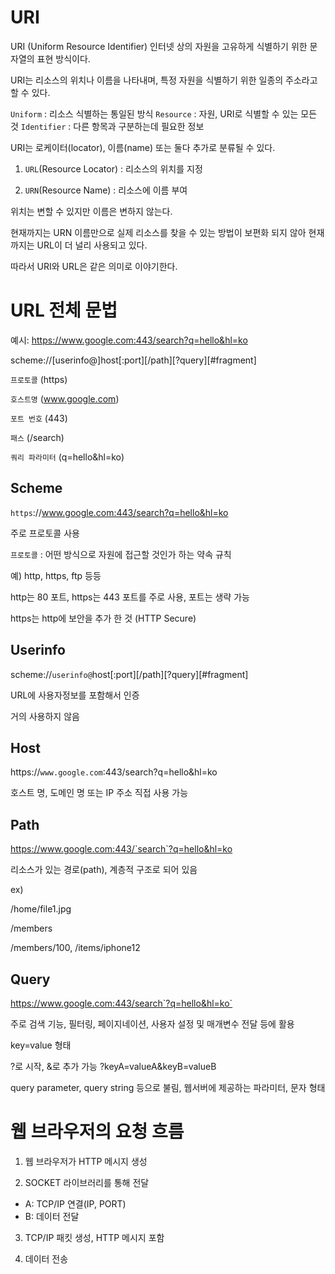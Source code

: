 # URI
URI (Uniform Resource Identifier) 인터넷 상의 자원을 고유하게 식별하기 위한 문자열의 표현 방식이다. 

URI는 리소스의 위치나 이름을 나타내며, 특정 자원을 식별하기 위한 일종의 주소라고 할 수 있다.

`Uniform` : 리소스 식별하는 통일된 방식
`Resource` : 자원, URI로 식별할 수 있는 모든 것
`Identifier` : 다른 항목과 구분하는데 필요한 정보

URI는 로케이터(locator), 이름(name) 또는 둘다 추가로 분류될 수 있다.
1. `URL`(Resource Locator) : 리소스의 위치를 지정

2. `URN`(Resource Name) : 리소스에 이름 부여

위치는 변할 수 있지만 이름은 변하지 않는다.

현재까지는 URN 이름만으로 실제 리소스를 찾을 수 있는 방법이 보편화 되지 않아 현재까지는 URL이 더 널리 사용되고 있다.

따라서 URI와 URL은 같은 의미로 이야기한다.

# URL 전체 문법
예시: https://www.google.com:443/search?q=hello&hl=ko

scheme://[userinfo@]host[:port][/path][?query][#fragment]

`프로토콜` (https)

`호스트명` (www.google.com)

`포트 번호` (443)

`패스` (/search)

`쿼리 파라미터` (q=hello&hl=ko)

## Scheme
`https`://www.google.com:443/search?q=hello&hl=ko

주로 프로토콜 사용

`프로토콜` : 어떤 방식으로 자원에 접근할 것인가 하는 약속 규칙

  예) http, https, ftp 등등
  
http는 80 포트, https는 443 포트를 주로 사용, 포트는 생략 가능

https는 http에 보안을 추가 한 것 (HTTP Secure)

## Userinfo
scheme://`userinfo@`host[:port][/path][?query][#fragment]

URL에 사용자정보를 포함해서 인증

거의 사용하지 않음

## Host
https://`www.google.com`:443/search?q=hello&hl=ko

호스트 명, 도메인 명 또는 IP 주소 직접 사용 가능

## Path
https://www.google.com:443/`search`?q=hello&hl=ko

리소스가 있는 경로(path), 계층적 구조로 되어 있음

ex)

/home/file1.jpg

/members

/members/100, /items/iphone12

## Query
https://www.google.com:443/search`?q=hello&hl=ko`

주로 검색 기능, 필터링, 페이지네이션, 사용자 설정 및 매개변수 전달 등에 활용

key=value 형태

?로 시작, &로 추가 가능 ?keyA=valueA&keyB=valueB

query parameter, query string 등으로 불림, 웹서버에 제공하는 파라미터, 문자 형태

# 웹 브라우저의 요청 흐름
1. 웹 브라우저가 HTTP 메시지 생성
   
2. SOCKET 라이브러리를 통해 전달
  - A: TCP/IP 연결(IP, PORT)
  - B: 데이터 전달

3. TCP/IP 패킷 생성, HTTP 메시지 포함

4. 데이터 전송


